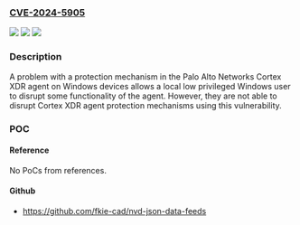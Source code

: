 ### [CVE-2024-5905](https://cve.mitre.org/cgi-bin/cvename.cgi?name=CVE-2024-5905)
![](https://img.shields.io/static/v1?label=Product&message=Cortex%20XDR%20Agent&color=blue)
![](https://img.shields.io/static/v1?label=Version&message=n%2Fa&color=blue)
![](https://img.shields.io/static/v1?label=Vulnerability&message=CWE-346%20Origin%20Validation%20Error&color=brighgreen)

### Description

A problem with a protection mechanism in the Palo Alto Networks Cortex XDR agent on Windows devices allows a local low privileged Windows user to disrupt some functionality of the agent. However, they are not able to disrupt Cortex XDR agent protection mechanisms using this vulnerability.

### POC

#### Reference
No PoCs from references.

#### Github
- https://github.com/fkie-cad/nvd-json-data-feeds

